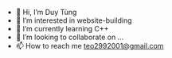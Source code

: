 - 👋 Hi, I’m Duy Tùng
- 👀 I’m interested in website-building
- 🌱 I’m currently learning C++
- 💞️ I’m looking to collaborate on ...
- 📫 How to reach me teo2992001@gmail.com

<!---
Hustle299/Hustle299 is a ✨ special ✨ repository because its `README.md` (this file) appears on your GitHub profile.
You can click the Preview link to take a look at your changes.
--->
